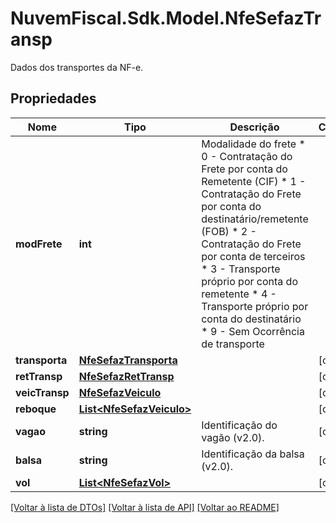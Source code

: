 # NuvemFiscal.Sdk.Model.NfeSefazTransp
Dados dos transportes da NF-e.

## Propriedades

Nome | Tipo | Descrição | Comentários
------------ | ------------- | ------------- | -------------
**modFrete** | **int** | Modalidade do frete  * 0 - Contratação do Frete por conta do Remetente (CIF)  * 1 - Contratação do Frete por conta do destinatário/remetente (FOB)  * 2 - Contratação do Frete por conta de terceiros  * 3 - Transporte próprio por conta do remetente  * 4 - Transporte próprio por conta do destinatário  * 9 - Sem Ocorrência de transporte | 
**transporta** | [**NfeSefazTransporta**](NfeSefazTransporta.md) |  | [optional] 
**retTransp** | [**NfeSefazRetTransp**](NfeSefazRetTransp.md) |  | [optional] 
**veicTransp** | [**NfeSefazVeiculo**](NfeSefazVeiculo.md) |  | [optional] 
**reboque** | [**List&lt;NfeSefazVeiculo&gt;**](NfeSefazVeiculo.md) |  | [optional] 
**vagao** | **string** | Identificação do vagão (v2.0). | [optional] 
**balsa** | **string** | Identificação da balsa (v2.0). | [optional] 
**vol** | [**List&lt;NfeSefazVol&gt;**](NfeSefazVol.md) |  | [optional] 

[[Voltar à lista de DTOs]](../README.md#documentation-for-models) [[Voltar à lista de API]](../README.md#documentation-for-api-endpoints) [[Voltar ao README]](../README.md)

